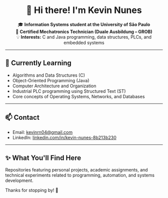 <div align="center">

# 👋 Hi there! I'm Kevin Nunes

🎓 **Information Systems student at the University of São Paulo**  
🤖 **Certified Mechatronics Technician (Duale Ausbildung – GROB)**  
💡 **Interests:** C and Java programming, data structures, PLCs, and embedded systems  

</div>

---

## 🌱 Currently Learning

- Algorithms and Data Structures (C)  
- Object-Oriented Programming (Java)  
- Computer Architecture and Organization  
- Industrial PLC programming using Structured Text (ST)  
- Core concepts of Operating Systems, Networks, and Databases  

---

## 📫 Contact

- Email: [kevinrn04@gmail.com](mailto:kevinrn04@gmail.com)  
- LinkedIn: [linkedin.com/in/kevin-nunes-8b213b230](https://www.linkedin.com/in/kevin-nunes-8b213b230/)

---

## ✨ What You'll Find Here

Repositories featuring personal projects, academic assignments, and technical experiments related to programming, automation, and systems development.

Thanks for stopping by! 🚀
